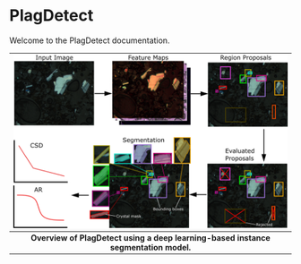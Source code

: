 # PlagDetect

Welcome to the PlagDetect documentation.

| ![overview.jpg](./Images/lq_overview.png)|
|:--:|
|<b>Overview of PlagDetect using a deep learning-based instance segmentation model.</b>|
